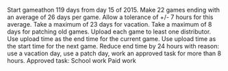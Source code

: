 Start gameathon 119 days from day 15 of 2015.
Make 22 games ending with an average of 26 days per game.
Allow a tolerance of +/- 7 hours for this average.
Take a maximum of 23 days for vacation.
Take a maximum of 8 days for patching old games.
Upload each game to least one distributor.
Use upload time as the end time for the current game.
Use upload time as the start time for the next game.
Reduce end time by 24 hours with reason:
	use a vacation day,
	use a patch day,
	work an approved task for more than 8 hours.
Approved task:
	School work
	Paid work
